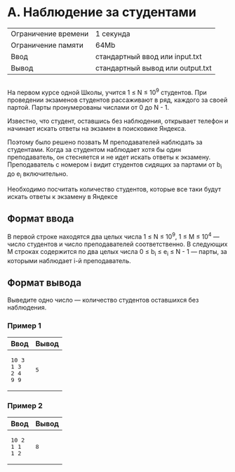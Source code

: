 <div class="problem-statement">
   <div class="header">
      <h1 class="title">A. Наблюдение за студентами</h1>
      <table>
         <tr class="time-limit">
            <td class="property-title">Ограничение времени</td>
            <td>1&nbsp;секунда</td>
         </tr>
         <tr class="memory-limit">
            <td class="property-title">Ограничение памяти</td>
            <td>64Mb</td>
         </tr>
         <tr class="input-file">
            <td class="property-title">Ввод</td>
            <td colspan="1">стандартный ввод или input.txt</td>
         </tr>
         <tr class="output-file">
            <td class="property-title">Вывод</td>
            <td colspan="1">стандартный вывод или output.txt</td>
         </tr>
      </table>
   </div>
   <h2></h2>
   <div class="legend"><span style="">
         <p>На первом курсе одной Школы, учится <span class="tex-math-text">1 &le; N &le; 10<sup>9</sup></span> студентов. При проведении экзаменов студентов рассаживают в ряд, каждого за своей партой. Парты пронумерованы числами от
            <span class="tex-math-text">0</span> до <span class="tex-math-text">N - 1</span>.
         </p></span><p>Известно, что студент, оставшись без наблюдения, открывает телефон и начинает искать ответы на экзамен в поисковике Яндекса.</p>
      <p>Поэтому было решено позвать <span class="tex-math-text">M</span> преподавателей наблюдать за студентами. Когда за студентом наблюдает хотя бы один преподаватель, он стесняется и не идет
         искать ответы к экзамену. Преподаватель с номером <span class="tex-math-text">i</span> видит студентов сидящих за партами от <span class="tex-math-text">b<sub>i</sub></span> до <span class="tex-math-text">e<sub>i</sub></span> включительно.
      </p>
      <p>Необходимо посчитать количество студентов, которые все таки будут искать ответы к экзамену в Яндексе</p>
   </div>
   <h2>Формат ввода</h2>
   <div class="input-specification"><span style="">
         <p>В первой строке находятся два целых числа <span class="tex-math-text">1 &le; N &le; 10<sup>9</sup></span>, <span class="tex-math-text">1 &le; M &le; 10<sup>4</sup></span>&nbsp;&mdash; число студентов и число преподавателей соответственно. В следующих <span class="tex-math-text">M</span> строках содержится по два целых числа <span class="tex-math-text">0 &le; b<sub>i</sub> &le; e<sub>i</sub> &le; N - 1</span>&nbsp;&mdash; парты, за которыми наблюдает <span class="tex-math-text">i</span>-й преподаватель.
         </p></span></div>
   <h2>Формат вывода</h2>
   <div class="output-specification"><span style="">
         <p>Выведите одно число&nbsp;&mdash; количество студентов оставшихся без наблюдения.</p></span></div>
   <h3>Пример 1</h3>
   <table class="sample-tests">
      <thead>
         <tr>
            <th>Ввод</th>
            <th>Вывод</th>
         </tr>
      </thead>
      <tbody>
         <tr>
            <td><pre>10 3
1 3
2 4
9 9</pre></td>
            <td><pre>5</pre></td>
         </tr>
      </tbody>
   </table>
   <h3>Пример 2</h3>
   <table class="sample-tests">
      <thead>
         <tr>
            <th>Ввод</th>
            <th>Вывод</th>
         </tr>
      </thead>
      <tbody>
         <tr>
            <td><pre>10 2
1 1
1 2</pre></td>
            <td><pre>8</pre></td>
         </tr>
      </tbody>
   </table>
</div></div>
